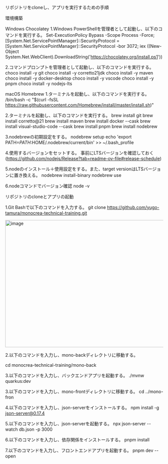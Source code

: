 リポジトリをcloneし、アプリを実行するための手順

環境構築

Windows
Chocolatey
1.Windows PowerShellを管理者として起動し、以下のコマンドを実行する。
Set-ExecutionPolicy Bypass -Scope Process -Force; [System.Net.ServicePointManager]::SecurityProtocol = 
[System.Net.ServicePointManager]::SecurityProtocol -bor 3072; iex ((New-Object System.Net.WebClient).DownloadString('https://chocolatey.org/install.ps1'))

2.コマンドプロンプトを管理者として起動し、以下のコマンドを実行する。
choco install -y git
choco install -y corretto21jdk
choco install -y maven
choco install -y docker-desktop
choco install -y vscode
choco install -y pnpm
choco install -y nodejs-lts

macOS
Homebrew
1.ターミナルを起動し、以下のコマンドを実行する。
/bin/bash -c "$(curl -fsSL https://raw.githubusercontent.com/Homebrew/install/master/install.sh)"

2.ターミナルを起動し、以下のコマンドを実行する。
brew install git
brew install corretto@21
brew install maven
brew install docker --cask
brew install visual-studio-code --cask
brew install pnpm
brew install nodebrew

3.nodebrewの初期設定をする。
nodebrew setup
echo 'export PATH=$PATH:$HOME/.nodebrew/current/bin' >> ~/.bash_profile

4.使用するバージョンをセットする。
事前にLTSバージョンを確認しておく (https://github.com/nodejs/Release?tab=readme-ov-file#release-schedule)

5.nodeのインストール＋使用設定をする。また、target versionはLTSバージョンに置き換える。
nodebrew install-binary <target version>
nodebrew use <target version>

6.nodeコマンドでバージョン確認
node -v


リポジトリのcloneとアプリの起動

1.Git Bashで以下のコマンドを入力する。
git clone https://github.com/yugo-tamura/monocrea-technical-training.git

<img width="947" height="404" alt="image" src="https://github.com/user-attachments/assets/1975e79a-1615-427f-9a84-6bc6bc555392" />

2.以下のコマンドを入力し、mono-backディレクトリに移動する。

cd monocrea-technical-training/mono-back

3.以下のコマンドを入力し、バックエンドアプリを起動する。
./mvnw quarkus:dev

3.以下のコマンドを入力し、mono-frontディレクトリに移動する。
cd ../mono-fron

4.以下のコマンドを入力し、json-serverをインストールする。
npm install -g json-server@0.17.4

5.以下のコマンドを入力し、json-serverを起動する。
npx json-server --watch db.json -p 3000

6.以下のコマンドを入力し、依存関係をインストールする。
pnpm install

7.以下のコマンドを入力し、フロントエンドアプリを起動する。
pnpm dev --open






